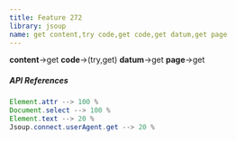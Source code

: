 ```yaml
---
title: Feature 272
library: jsoup
name: get content,try code,get code,get datum,get page
---
```


**content**->get **code**->(try,get) **datum**->get **page**->get 

##### API References

```java
Element.attr --> 100 %
Document.select --> 100 %
Element.text --> 20 %
Jsoup.connect.userAgent.get --> 20 %
```
